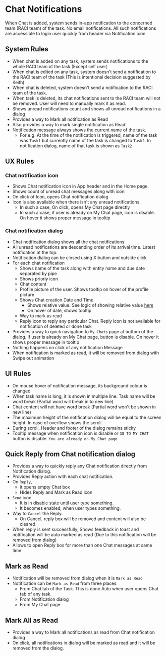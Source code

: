 # Chat Notifications

When Chat is added, system sends in-app notification to the concerned team (RACI team) of the task. No email notifications. All such notifications are accessible to login user quickly from header via Notification icon

## System Rules

- When chat is added on any task, system sends notifications to the whole RACI team of the task (Except self user)
- When chat is edited on any task, system doesn't send a notification to the RACI team of the task (This is intentional decision suggested by Keith)
- When chat is deleted, system doesn't send a notification to the RACI team of the task.
- When task is deleted, its chat notifications sent to the RACI team will not be removed. User will need to manually mark it as read.
- Shows unread notifications count and shows all unread notifications in a dialog
- Provides a way to Mark all notification as Read
- Also provides a way to mark single notification as Read
- Notification message always shows the current name of the task. 
  - For e.g. At the time of the notification is triggered, name of the task was `Task1` but currently name of the task is changed to `Task2`. In notification dialog, name of that task is shown as `Task2`

## UX Rules

### Chat notification icon

- Shows Chat notification icon in App header and in the Home page.
- Shows count of unread chat messages along with icon
- On click of Icon, opens Chat notification dialog
- Icon is also available when there isn't any unread notifications. 
  - In such a case, On click, opens My Chat page directly
  - In such a case, if user is already on My Chat page, icon is disable. On hover it shows proper message in tooltip

### Chat notification dialog

- Chat notification dialog shows all the chat notifications
- All unread notifications are descending order of its arrival time. Latest notification at the top.
- Notification dialog can be closed using X button and outside click
- For each chat notification 
  - Shows name of the task along with entity name and due date separated by pipe
  - Shows prioriy icon
  - Chat content 
  - Profile picture of the user. Shows tooltip on hover of the profile picture
  - Shows Chat creation Date and Time. 
    - Shows relative value. See logic of showing relative value [here](./chat.md#browse-chat-of-a-task-chat-tab)
    - On hover of date, shows tooltip
  - Way to mark as read
  - Reply icon to reply any particular Chat. Reply icon is not available for notification of deleted or done task
- Provides a way to quick navigation to `My Chats` page at bottom of the dialog. If user is already on My Chat page, button is disable. On hover it shows proper message in tooltip
- Nothing happens on click of any notification Message
- When notification is marked as read, it will be removed from dialog with Swipe out animation

## UI Rules
- On mouse hover of notification message, its background colour is changed
- When task name is long, it is shown in multiple line. Task name will be word break (Partial word will break in to new line)
- Chat content will not have word break (Partial word won't be shown in new line)
- The maximum height of the notification dialog will be equal to the screen height. In case of overflow shows the scroll.
- During scroll, Header and footer of the dialog remains sticky
- Tooltip message when notification icon is disable or `GO TO MY CHAT` button is disable: `You are already on My Chat page`


## Quick Reply from Chat notification dialog

- Provides a way to quickly reply any Chat notification directly from Notification dialog. 
- Provides Reply action with each chat notification.
- On `Reply`, 
  - it opens empty Chat box
  - Hides Reply and Mark as Read icon 
- `Send` icon 
  - It is in disable state until user type something. 
  - It becomes enabled, when user types something.
- Way to `Cancel` the Reply. 
  - On Cancel, reply box will be removed and content will also be cleared.
- When reply is sent successfully, Shows feedback in toast and notification will be auto marked as read (Due to this notification will be removed from dialog)
- Allows to open Reply box for more than one Chat messages at same time


## Mark as Read

- Notification will be removed from dialog when it is `Mark as Read`
- Notification can be `Mark as Read` from three places
  - From Chat tab of the Task. This is done Auto when user opens Chat tab of any task. 
  - From Notification dialog
  - From My Chat page

## Mark All as Read

- Provides a way to Mark all notifications as read from Chat notification dialog
- On click, all notifications in dialog will be marked as read and it will be removed from the dialog.